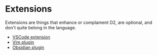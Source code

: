 # Extensions

Extensions are things that enhance or complament D2, are optional, and don't quite belong
in the language.

- [VSCode extension](/tour/vscode)
- [Vim plugin](/tour/vim)
- [Obsidian plugin](/tour/obsidian)
